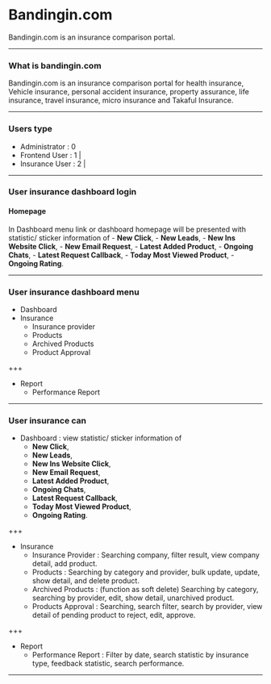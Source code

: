 # Bandingin.com 

Bandingin.com is an insurance comparison portal.

---

### What is bandingin.com

Bandingin.com is an insurance comparison portal for health insurance, Vehicle insurance, personal accident insurance, property assurance, life insurance, travel insurance, micro insurance and Takaful Insurance.

---

### Users type

- Administrator  : 0
- Frontend User  : 1 |
- Insurance User : 2 |

---

### User insurance dashboard login

#### Homepage

In Dashboard menu link or dashboard homepage will be presented with statistic/ sticker information of 
    - __New Click__, 
    - __New Leads__, 
    - __New Ins Website Click__, 
    - __New Email Request__, 
    - __Latest Added Product__, 
    - __Ongoing Chats__, 
    - __Latest Request Callback__, 
    - __Today Most Viewed Product__, 
    - __Ongoing Rating__.

---

### User insurance dashboard menu

- Dashboard
- Insurance
    - Insurance provider
    - Products
    - Archived Products
    - Product Approval

+++

- Report
    - Performance Report

---

### User insurance can

- Dashboard : view statistic/ sticker information of 
    - __New Click__, 
    - __New Leads__, 
    - __New Ins Website Click__, 
    - __New Email Request__, 
    - __Latest Added Product__, 
    - __Ongoing Chats__, 
    - __Latest Request Callback__, 
    - __Today Most Viewed Product__, 
    - __Ongoing Rating__.

+++

- Insurance
    - Insurance Provider : Searching company, filter result, view company detail, add product.
    - Products : Searching by category and provider, bulk update, update, show detail, and delete product.
    - Archived Products : (function as soft delete) Searching by category, searching by provider, edit, show detail, unarchived product.
    - Products Approval : Searching, search filter, search by provider, view detail of pending product to reject, edit, approve.

+++

- Report
    - Performance Report : Filter by date, search statistic by insurance type, feedback statistic, search performance.

---

